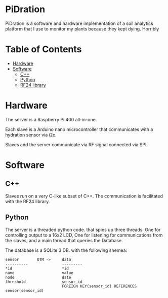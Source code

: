 # PiDration

PiDration is a software and hardware implementation of a soil analytics platform 
that I use to monitor my plants because they kept dying. Horribly

# Table of Contents
- [Hardware](#hardware)
- [Software](#software)
  * [C++](#c--)
  * [Python](#python)
  * [RF24 library](#rf24-library)

# Hardware
The server is a Raspberry Pi 400 all-in-one. 

Each slave is a Arduino nano microcontroller that 
communicates with a hydration sensor via i2c.

Slaves and the server communicate via RF signal connected via SPI. 

# Software

## C++
Slaves run on a very C-like subset of C++. The communication is facilitated with the RF24 library. 

## Python
The server is a threaded python code. that spins up three threads. 
One for controlling output to a 16x2 LCD, One for listening for communications from the slaves, and 
a main thread that queries the Database. 

The database is a SQLite 3 DB. with the following shemea: 

    sensor        OTM ->     data                
    ----------               ---------
    *id                      *id
    name                     value
    node                     date
    threshold                sensor_id
                             FOREIGN KEY(sensor_id) REFERENCES sensor(sensor_id)
